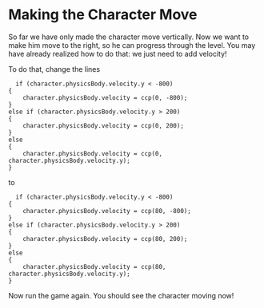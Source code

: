 Making the Character Move
=============

So far we have only made the character move vertically. Now we want to make him
move to the right, so he can progress through the level. You may have already realized
how to do that: we just need to add velocity!

To do that, change the lines

      if (character.physicsBody.velocity.y < -800)
	{
		character.physicsBody.velocity = ccp(0, -800);
	}
	else if (character.physicsBody.velocity.y > 200)
	{
		character.physicsBody.velocity = ccp(0, 200);
	}
	else
	{
		character.physicsBody.velocity = ccp(0, character.physicsBody.velocity.y);
	}

to

      if (character.physicsBody.velocity.y < -800)
	{
		character.physicsBody.velocity = ccp(80, -800);
	}
	else if (character.physicsBody.velocity.y > 200)
	{
		character.physicsBody.velocity = ccp(80, 200);
	}
	else
	{
		character.physicsBody.velocity = ccp(80, character.physicsBody.velocity.y);
	}

Now run the game again. You should see the character moving now!
